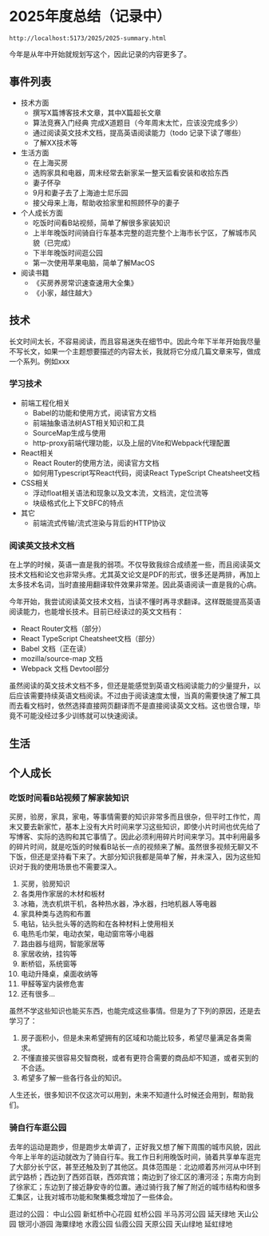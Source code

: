 # 2025年度总结（记录中）

```
http://localhost:5173/2025/2025-summary.html
```

今年是从年中开始就规划写这个，因此记录的内容更多了。

## 事件列表

* 技术方面
  * 撰写X篇博客技术文章，其中X篇超长文章
  * 算法竞赛入门经典 完成X道题目（今年周末太忙，应该没完成多少）
  * 通过阅读英文技术文档，提高英语阅读能力（todo 记录下读了哪些）
  * 了解XX技术等
* 生活方面
  * 在上海买房
  * 选购家具和电器，周末经常去新家呆一整天监看安装和收拾东西
  * 妻子怀孕
  * 9月和妻子去了上海迪士尼乐园
  * 接父母来上海，帮助收拾家里和照顾怀孕的妻子
* 个人成长方面
  * 吃饭时间看B站视频，简单了解很多家装知识
  * 上半年晚饭时间骑自行车基本完整的逛完整个上海市长宁区，了解城市风貌（已完成）
  * 下半年晚饭时间逛公园
  * 第一次使用苹果电脑，简单了解MacOS
* 阅读书籍
  * 《买房养房常识速查速用大全集》
  * 《小家，越住越大》

## 技术

长文时间太长，不容易阅读，而且容易迷失在细节中。因此今年下半年开始我尽量不写长文，如果一个主题想要描述的内容太长，我就将它分成几篇文章来写，做成一个系列。例如xxx


### 学习技术

* 前端工程化相关
  * Babel的功能和使用方式，阅读官方文档
  * 前端抽象语法树AST相关知识和工具
  * SourceMap生成与使用
  * http-proxy前端代理功能，以及上层的Vite和Webpack代理配置
* React相关
  * React Router的使用方法，阅读官方文档
  * 如何用Typescript写React代码，阅读React TypeScript Cheatsheet文档
* CSS相关
  * 浮动float相关语法和现象以及文本流，文档流，定位流等
  * 块级格式化上下文BFC的特点
* 其它
  * 前端流式传输/流式渲染与背后的HTTP协议


### 阅读英文技术文档
在上学的时候，英语一直是我的弱项。不仅导致我综合成绩差一些，而且阅读英文技术文档和论文也非常头疼。尤其英文论文是PDF的形式，很多还是两排，再加上太多技术名词，当时直接用翻译软件效果非常差。因此英语阅读一直是我的心病。

今年开始，我尝试阅读英文技术文档，当读不懂时再寻求翻译。这样既能提高英语阅读能力，也能增长技术。目前已经读过的英文文档有：

* React Router文档（部分）
* React TypeScript Cheatsheet文档（部分）
* Babel 文档（正在读）
* mozilla/source-map 文档
* Webpack 文档 Devtool部分

虽然阅读的英文技术文档不多，但还是能感觉到英语文档阅读能力的少量提升，以后应该需要持续英语文档阅读。不过由于阅读速度太慢，当真的需要快速了解工具而去看文档时，依然选择直接网页翻译而不是直接阅读英文文档。这也很合理，毕竟不可能没经过多少训练就可以快速阅读。

## 生活



## 个人成长

### 吃饭时间看B站视频了解家装知识
买房，验房，家具，家电，等事情需要的知识非常多而且很杂，但平时工作忙，周末又要去新家忙，基本上没有大片时间来学习这些知识，即使小片时间也优先给了写博客、实际的选购和其它事情了。因此必须利用碎片时间来学习。其中利用最多的碎片时间，就是吃饭的时候看B站长一点的视频来了解。虽然很多视频无聊又不下饭，但还是坚持看下来了。大部分知识我都是简单了解，并未深入，因为这些知识对于我的使用场景也不需要深入。

1. 买房，验房知识
2. 各类用作家居的木材和板材
3. 冰箱，洗衣机烘干机，各种热水器，净水器，扫地机器人等电器
4. 家具种类与选购和布置
5. 电钻，钻头批头等的选购和在各种材料上使用相关
6. 电热毛巾架，电动衣架，电动窗帘等小电器
7. 路由器与组网，智能家居等
8. 家居收纳，挂钩等
9. 断桥铝，系统窗等
10. 电动升降桌，桌面收纳等
11. 甲醛等室内装修危害
12. 还有很多...

虽然不学这些知识也能买东西，也能完成这些事情。但是为了下列的原因，还是去学习了：

1. 房子面积小，但是未来希望拥有的区域和功能比较多，希望尽量满足各类需求。
2. 不懂直接买很容易交智商税，或者有更符合需要的商品却不知道，或者买到的不合适。
3. 希望多了解一些各行各业的知识。

人生还长，很多知识不仅这次可以用到，未来不知道什么时候还会用到，帮助我们。

### 骑自行车逛公园
去年的运动是跑步，但是跑步太单调了，正好我又想了解下周围的城市风貌，因此今年上半年的运动就改为了骑自行车。我工作日利用晚饭时间，骑着共享单车逛完了大部分长宁区，甚至还触及到了其他区。具体范围是：北边顺着苏州河从中环到武宁路桥；西边到了西郊百联，西郊宾馆；南边到了徐汇区的漕河泾；东南方向到了徐家汇；东边到了接近静安寺的位置。通过骑行我了解了附近的城市结构和很多汇集区，让我对城市功能和聚集概念增加了一些体会。

逛过的公园： 中山公园 新虹桥中心花园 虹桥公园 半马苏河公园 延天绿地 天山公园 银河小游园 海粟绿地 水霞公园 仙霞公园 天原公园 天山绿地 延虹绿地

